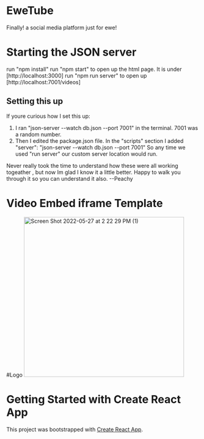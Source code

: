 # EweTube

Finally! a social media platform just for ewe!

# Starting the JSON server
run "npm install"
run "npm start" to open up the html page. It is under [http://localhost:3000]
run "npm run server" to open up [http://localhost:7001/videos]

## Setting this up

If youre curious how I set this up:

1) I ran "json-server --watch db.json --port 7001" in the terminal. 7001 was a random number.
2) Then I edited the package.json file. In the "scripts" section I added 
"server": "json-server --watch db.json --port 7001"
So any time we used "run server" our custom server location would run.

Never really took the time to understand how these were all working togeather , but now Im glad I know it a little better. Happy to walk you through it so you can understand it also. --Peachy

# Video Embed iframe Template

  <!-- <div className="video-responsive">
    <iframe
      width="853"
      height="480"
      src={`https://www.youtube.com`}
      frameBorder="0"
      allow="accelerometer; autoplay; clipboard-write; encrypted-media; gyroscope; picture-in-picture"
      allowFullScreen
      title="Embedded youtube"
    />
  </div> -->
  
#Logo
<img width="419" alt="Screen Shot 2022-05-27 at 2 22 29 PM (1)" src="https://user-images.githubusercontent.com/102488171/171209726-a80b5b45-7a9f-42f1-9f9b-95df47fb9655.png">


# Getting Started with Create React App

This project was bootstrapped with [Create React App](https://github.com/facebook/create-react-app).
